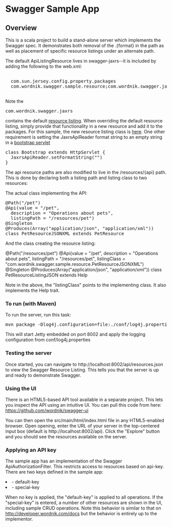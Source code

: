 # Swagger Sample App

## Overview
This is a scala project to build a stand-alone server which implements the Swagger spec.  It demonstrates both
removal of the .{format} in the path as well as placement of specific resource listings under an alternate path.

The default ApiListingResource lives in swagger-jaxrs--it is included by adding the following to the web.xml:

<pre>
<init-param>
  <param-name>com.sun.jersey.config.property.packages</param-name>
  <param-value>com.wordnik.swagger.sample.resource;com.wordnik.swagger.jaxrs;</param-value>
</init-param>
</pre>

Note the <pre>com.wordnik.swagger.jaxrs</pre> contains the default [resource listing](https://github.com/wordnik/swagger-core/blob/master/modules/swagger-jaxrs/src/main/scala/com/wordnik/swagger/jaxrs/ApiListing.scala).
When overriding the default resource listing, simply provide that functionality in a new resource and add it to
the packages.  For this sample, the new resource listing class is [here](https://github.com/wordnik/swagger-core/blob/master/samples/scala-alt-resource-listing/src/main/scala/com/wordnik/swagger/sample/resource/ApiListingResource.scala).
One other requirement is setting the JaxrsApiReader format string to an empty string in a [bootstrap servlet](https://github.com/wordnik/swagger-core/blob/master/samples/scala-alt-resource-listing/src/main/scala/com/wordnik/swagger/sample/Bootstrap.scala)

<pre>
class Bootstrap extends HttpServlet {
  JaxrsApiReader.setFormatString("")
}
</pre>

The api resource paths are also modified to live in the /resources/{api} path.  This is done by declaring both a 
listing path and listing class to two resources:

The actual class implementing the API:

<pre>
@Path("/pet")
@Api(value = "/pet",
  description = "Operations about pets",
  listingPath = "/resources/pet")
@Singleton
@Produces(Array("application/json", "application/xml"))
class PetResourceJSONXML extends PetResource
</pre>

And the class creating the resource listing:

@Path("/resources/pet")
@Api(value = "/pet",
  description = "Operations about pets",
  listingPath = "/resources/pet",
  listingClass = "com.wordnik.swagger.sample.resource.PetResourceJSONXML")
@Singleton
@Produces(Array("application/json", "application/xml"))
class PetResourceListingJSON extends Help

Note in the above, the "listingClass" points to the implementing class.  It also implements the Help trait.

### To run (with Maven)
To run the server, run this task:
<pre>
mvn package -Dlog4j.configuration=file:./conf/log4j.properties jetty:run
</pre>

This will start Jetty embedded on port 8002 and apply the logging configuration from conf/log4j.properties

### Testing the server
Once started, you can navigate to http://localhost:8002/api/resources.json to view the Swagger Resource Listing.
This tells you that the server is up and ready to demonstrate Swagger.

### Using the UI
There is an HTML5-based API tool available in a separate project.  This lets you inspect the API using an 
intuitive UI.  You can pull this code from here:  https://github.com/wordnik/swagger-ui

You can then open the src/main/html/index.html file in any HTML5-enabled browser.  Open opening, enter the
URL of your server in the top-centered input box (default is http://localhost:8002/api).  Click the "Explore" 
button and you should see the resources available on the server.

### Applying an API key
The sample app has an implementation of the Swagger ApiAuthorizationFilter.  This restricts access to resources
based on api-key.  There are two keys defined in the sample app:

<li>- default-key</li>

<li>- special-key</li>

When no key is applied, the "default-key" is applied to all operations.  If the "special-key" is entered, a
number of other resources are shown in the UI, including sample CRUD operations.  Note this behavior is similar
to that on http://developer.wordnik.com/docs but the behavior is entirely up to the implementor.